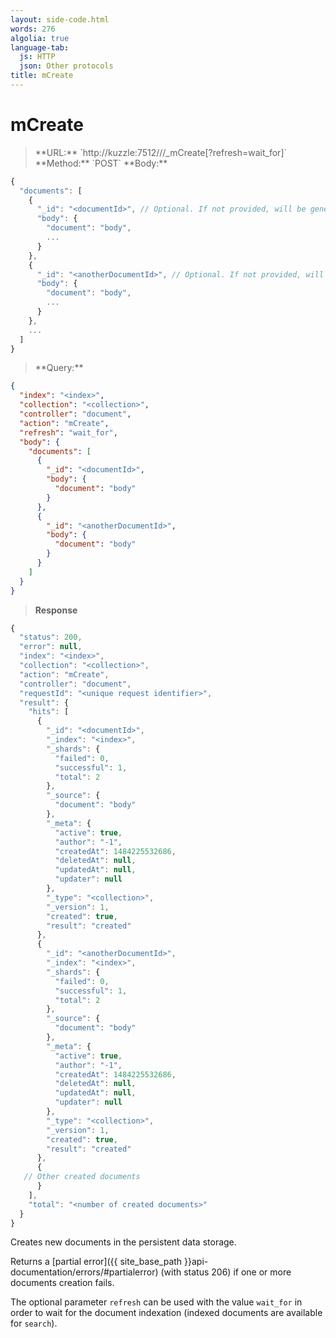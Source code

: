 ```yaml
---
layout: side-code.html
words: 276
algolia: true
language-tab:
  js: HTTP
  json: Other protocols
title: mCreate
---
```


# mCreate


<blockquote class="js">
<p>
**URL:** `http://kuzzle:7512/<index>/<collection>/_mCreate[?refresh=wait_for]`  
**Method:** `POST`  
**Body:**
</p>
</blockquote>


```js
{
  "documents": [
    {
      "_id": "<documentId>", // Optional. If not provided, will be generated automatically.
      "body": {
        "document": "body",
        ...
      }
    },
    {
      "_id": "<anotherDocumentId>", // Optional. If not provided, will be generated automatically.
      "body": {
        "document": "body",
        ...
      }
    },
    ...
  ]
}
```

<blockquote class="json">
<p>
**Query:**
</p>
</blockquote>


```json
{
  "index": "<index>",
  "collection": "<collection>",
  "controller": "document",
  "action": "mCreate",
  "refresh": "wait_for",
  "body": {
    "documents": [
      {
        "_id": "<documentId>",
        "body": {
          "document": "body"
        }
      },
      {
        "_id": "<anotherDocumentId>",
        "body": {
          "document": "body"
        }
      }
    ]
  }
}
```

>**Response**

```javascript
{
  "status": 200,
  "error": null,
  "index": "<index>",
  "collection": "<collection>",
  "action": "mCreate",
  "controller": "document",
  "requestId": "<unique request identifier>",
  "result": {
    "hits": [
      {
        "_id": "<documentId>",
        "_index": "<index>",
        "_shards": {
          "failed": 0,
          "successful": 1,
          "total": 2
        },
        "_source": {
          "document": "body"
        },
        "_meta": {
          "active": true,
          "author": "-1",
          "createdAt": 1484225532686,
          "deletedAt": null,
          "updatedAt": null,
          "updater": null
        },
        "_type": "<collection>",
        "_version": 1,
        "created": true,
        "result": "created"
      },
      {
        "_id": "<anotherDocumentId>",
        "_index": "<index>",
        "_shards": {
          "failed": 0,
          "successful": 1,
          "total": 2
        },
        "_source": {
          "document": "body"
        },
        "_meta": {
          "active": true,
          "author": "-1",
          "createdAt": 1484225532686,
          "deletedAt": null,
          "updatedAt": null,
          "updater": null
        },
        "_type": "<collection>",
        "_version": 1,
        "created": true,
        "result": "created"
      },
      {
   // Other created documents
      }
    ],
    "total": "<number of created documents>"
  }
}
```

Creates new documents in the persistent data storage.

Returns a [partial error]({{ site_base_path }}api-documentation/errors/#partialerror) (with status 206) if one or more documents creation fails.

The optional parameter `refresh` can be used
with the value `wait_for` in order to wait for the document indexation (indexed documents are available for `search`).
